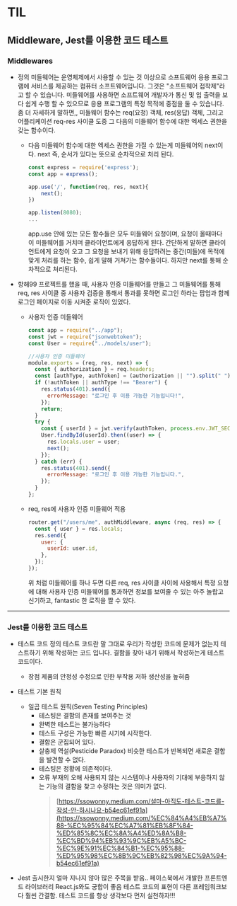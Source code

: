 # TIL

## Middleware, Jest를 이용한 코드 테스트

### Middlewares

- 정의
  미들웨어는 운영체제에서 사용할 수 있는 것 이상으로 소프트웨어 응용 프로그램에 서비스를 제공하는 컴퓨터 소프트웨어입니다. 그것은 "소프트웨어 접착제"라고 할 수 있습니다. 미들웨어를 사용하면 소프트웨어 개발자가 통신 및 입 출력을 보다 쉽게 수행 할 수 있으므로 응용 프로그램의 특정 목적에 중점을 둘 수 있습니다.
  좀 더 자세하게 말하면,,
  미들웨어 함수는 req(요청) 객체, res(응답) 객체, 그리고 어플리케이션 req-res 사이클 도중 그 다음의 미들웨어 함수에 대한 엑세스 권한을 갖는 함수이다.

  - 다음 미들웨어 함수에 대한 엑세스 권한을 가질 수 있는게 미들웨어의 next이다.
    next 즉, 순서가 있다는 뜻으로 순차적으로 처리 된다.

    ```jsx
    const express = require('express');
    const app = express();

    app.use('/', function(req, res, next){
    	next();
    })

    app.listen(8080);
    ...
    ```

    app.use 안에 있는 모든 함수들은 모두 미들웨어 요청이며, 요청이 올때마다 이 미들웨어를 거치며 클라이언트에게 응답하게 된다.
    간단하게 말하면 클라이언트에게 요청이 오고 그 요청을 보내기 위해 응답하려는 중간(미들)에 목적에 맞게 처리를 하는 함수, 쉽게 말해 거쳐가는 함수들이다.
    하지만 next를 통해 순차적으로 처리된다.

- 항해99 프로젝트를 했을 때, 사용자 인증 미들웨어를 만들고 그 미들웨어를 통해 req, res 사이클 중 사용자 검증을 통해서 통과를 못하면 로그인 하라는 팝업과 함께 로그인 페이지로 이동 시켜준 로직이 있었다.

  - 사용자 인증 미들웨어

    ```jsx
    const app = require("../app");
    const jwt = require("jsonwebtoken");
    const User = require("../models/user");

    //사용자 인증 미들웨어
    module.exports = (req, res, next) => {
      const { authorization } = req.headers;
      const [authType, authToken] = (authorization || "").split(" ");
      if (!authToken || authType !== "Bearer") {
        res.status(401).send({
          errorMessage: "로그인 후 이용 가능한 기능입니다!",
        });
        return;
      }
      try {
        const { userId } = jwt.verify(authToken, process.env.JWT_SECRET);
        User.findById(userId).then((user) => {
          res.locals.user = user;
          next();
        });
      } catch (err) {
        res.status(401).send({
          errorMessage: "로그인 후 이용 가능한 기능입니다.",
        });
      }
    };
    ```

  - req, res에 사용자 인증 미들웨어 적용
    ```jsx
    router.get("/users/me", authMiddleware, async (req, res) => {
      const { user } = res.locals;
      res.send({
        user: {
          userId: user.id,
        },
      });
    });
    ```
    위 처럼 미들웨어를 하나 두면 다른 req, res 사이클 사이에 사용해서 특정 요청에 대해 사용자 인증 미들웨어를 통과하면 정보를 보여줄 수 있는 아주 놀랍고 신기하고, fantastic 한 로직을 짤 수 있다.

---

### Jest를 이용한 코드 테스트

- 테스트 코드 정의
  테스트 코드란 말 그대로 우리가 작성한 코드에 문제가 없는지 테스트하기 위해 작성하는 코드 입니다.
  결함을 찾아 내기 위해서 작성하는게 테스트 코드이다.
  - 장점
    제품의 안정성
    수정으로 인한 부작용 저하
    생산성을 높혀줌
- 테스트 기본 원칙

  - 일곱 테스트 원칙(Seven Testing Principles)
    - 테스팅은 결함의 존재를 보여주는 것
    - 완벽한 테스트는 불가능하다
    - 테스트 구성은 가능한 빠른 시기에 시작한다.
    - 결함은 군집되어 있다.
    - 살충제 역설(Pesticide Paradox)
      비슷한 테스트가 반복되면 새로운 결함을 발견할 수 없다.
    - 테스팅은 정황에 의존적이다.
    - 오류 부재의 오해
      사용되지 않는 시스템이나 사용자의 기대에 부응하지 않는 기능의 결함을 찾고 수정하는 것은 의미가 없다.
      > [https://ssowonny.medium.com/설마-아직도-테스트-코드를-작성-안-하시나요-b54ec61ef91a](https://ssowonny.medium.com/%EC%84%A4%EB%A7%88-%EC%95%84%EC%A7%81%EB%8F%84-%ED%85%8C%EC%8A%A4%ED%8A%B8-%EC%BD%94%EB%93%9C%EB%A5%BC-%EC%9E%91%EC%84%B1-%EC%95%88-%ED%95%98%EC%8B%9C%EB%82%98%EC%9A%94-b54ec61ef91a)

- Jest
  출시한지 얼마 지나지 않아 많은 주목을 받음..
  페이스북에서 개발한 프론트엔드 라이브러리 React.js와도 궁합이 좋음
  테스트 코드의 표현이 다른 프레임워크보다 훨씬 간결함.
  테스트 코드를 항상 생각보다 먼저 실천하자!!!

